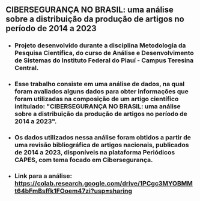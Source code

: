 ## CIBERSEGURANÇA NO BRASIL: uma análise sobre a distribuição da produção de artigos no período de 2014 a 2023

- ### Projeto desenvolvido durante a disciplina Metodologia da Pesquisa Científica, do curso de Análise e Desenvolvimento de Sistemas do Instituto Federal do Piauí - Campus Teresina Central.
  
- ### Esse trabalho consiste em uma análise de dados, na qual foram avaliados alguns dados para obter informações que foram utilizadas na composição de um artigo científico intitulado: "CIBERSEGURANÇA NO BRASIL: uma análise sobre a distribuição da produção de artigos no período de 2014 a 2023".

- ### Os dados utilizados nessa análise foram obtidos a partir de uma revisão bibliográfica de artigos nacionais, publicados de 2014 a 2023, disponíveis na plataforma Periódicos CAPES, com tema focado em Cibersegurança.

- ### Link para a análise: https://colab.research.google.com/drive/1PCgc3MYOBMMt64bFmBsffk1FOoem47zi?usp=sharing
